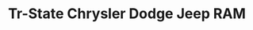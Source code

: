 ---
title: "Tr-State Chrysler Dodge Jeep RAM"
url: /maryville/tr-state-chrysler-dodge-jeep-ram/
shop: car
---